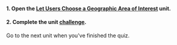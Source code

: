<head><base target="_blank"> </head>

#### **1. Open the [Let Users Choose a Geographic Area of Interest](https://safe.my.trailhead.com/content/safe/modules/build-versatile-self-serve-workflows/let-users-choose-a-geographic-area-of-interest?trail_id=fme-server-authoring) unit.**

  


#### **2. Complete the unit** [**challenge**](https://safe.my.trailhead.com/content/safe/modules/build-versatile-self-serve-workflows/let-users-choose-a-geographic-area-of-interest?trail_id=fme-server-authoring#challenge).

Go to the next unit when you've finished the quiz.


